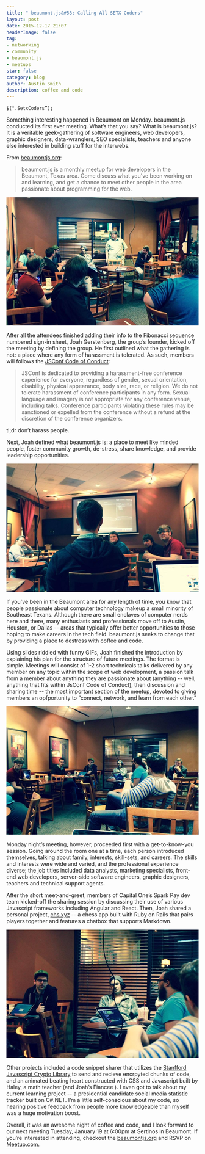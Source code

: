 ```yaml
---
title: " beaumont.js&#58; Calling All SETX Coders"
layout: post
date: 2015-12-17 21:07
headerImage: false
tag:
- networking
- community
- beaumont.js
- meetups
star: false
category: blog
author: Austin Smith
description: coffee and code
---
```

  

```
$(".SetxCoders”);
```
Something interesting happened in Beaumont on Monday. beaumont.js conducted its first ever meeting. What’s that you say? What is beaumont.js? It is a veritable geek-gathering of software engineers, web developers, graphic designers, data-wranglers, SEO specialists, teachers and anyone else interested in building stuff for the interwebs. 

From [beaumontjs.org](http://beaumontjs.org/):
>beaumont.js is a monthly meetup for web developers in the Beaumont, Texas area. Come discuss what you've been working on and learning, and get a chance to meet other people in the area passionate about programming for the web.

<div class="row">
    <a href="/images/bmtjs03.jpg" class="thumbnail">
        <img src="/images/bmtjs03.jpg" class="blog-img"/>
    </a>
</div>

After all the attendees finished adding their info to the Fibonacci sequence numbered sign-in sheet, Joah Gerstenberg, the group’s founder, kicked off the meeting by defining the group. He first outlined what the gathering is not: a place where any form of harassment is tolerated. As such, members will follows the [JSConf Code of Conduct](http://jsconf.com/codeofconduct.html):

>JSConf is dedicated to providing a harassment-free conference experience for everyone, regardless of gender, sexual orientation, disability, physical appearance, body size, race, or religion. We do not tolerate harassment of conference participants in any form. Sexual language and imagery is not appropriate for any conference venue, including talks. Conference participants violating these rules may be sanctioned or expelled from the conference without a refund at the discretion of the conference organizers.

tl;dr don’t harass people.

Next, Joah defined what beaumont.js is: a place to meet like minded people, foster community growth,  de-stress, share knowledge, and provide leadership opportunities. 

<div class="row">
    <a href="/images/bmtjs02.jpg" class="thumbnail">
        <img src="/images/bmtjs02.jpg" class="blog-img"/>
    </a>
</div> 

If you’ve been in the Beaumont area for any length of time, you know that people passionate about computer technology makeup a small minority of Southeast Texans. Although there are small enclaves of computer nerds here and there, many enthusiasts and professionals move off to Austin, Houston, or Dallas -- areas that typically offer better opportunities to those hoping to make careers in the tech field. beaumont.js seeks to change that by providing a place to destress with coffee and code. 


Using slides riddled with funny GIFs, Joah finished the introduction by explaining his plan for the structure of future meetings. The format is simple. Meetings will consist of 1-2 short technicals talks delivered by any member on any topic within the scope of web development, a passion talk from a member about anything they are passionate about (anything -- well, anything that fits within JsConf Code of Conduct), then discussion and sharing time -- the most important section of the meetup, devoted to giving members an opfportunity to “connect, network, and learn from each other.” 

<div class="row">
    <a href="/images/bmtjs04.jpg" class="thumbnail">
        <img src="/images/bmtjs04.jpg" class="blog-img"/>
    </a>
</div>

Monday night’s meeting, however, proceeded first with a get-to-know-you session. Going around the room one at a time, each person introduced themselves, talking about family, interests, skill-sets, and careers. The skills and interests were wide and varied, and the professional experience diverse; the job titles included data analysts, marketing specialists, front-end web developers, server-side software engineers, graphic designers, teachers and technical support agents.  

After the short meet-and-greet, members of Capital One’s Spark Pay dev team kicked-off the sharing session by discussing their use of various Javascript frameworks including Angular and React. Then, Joah shared a personal project, [chs.xyz](http://chs.xyz/) -- a chess app built with Ruby on Rails that pairs players together and features a chatbox that supports Markdown. 

<div class="row">
    <a href="/images/bmtjs01.jpg" class="thumbnail">
        <img src="/images/bmtjs01.jpg" class="blog-img"/>
    </a>
</div>

Other projects included a code snippet sharer that utilizes the [Stanfford Javascript Crypto Library](https://crypto.stanford.edu/sjcl/)  to send and recieve encrpyted chunks of code, and an animated beating heart constructed with CSS and Javascript built by Haley, a math teacher (and Joah’s Fiancee <i class="fa fa-heart"></i>). I even got to talk about my current learning project -- a presidential candidate social media statistic tracker built on C#.NET. I’m a little self-conscious about my code, so hearing positive feedback from people more knowledgeable than myself was a huge motivation boost. 

Overall, it was an awesome night of coffee and code, and I look forward to our next meeting Tuesday, January 19 at 6:00pm at Sertinos in Beaumont. If you’re interested in attending, checkout the [beaumontjs.org](http://beaumontjs.org/) and RSVP on [Meetup.com](http://www.meetup.com/beaumontjs/events/227429008/). 